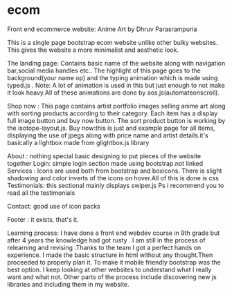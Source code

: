 # ecom
Front end ecommerce website: Anime Art by Dhruv Parasrampuria

This is a single page bootstrap ecom website unlike other bulky websites.
This gives the website a more minimalist and aesthetic look.

The landing page: Contains basic name of the website along with navigation bar,social media handles etc..
The highlight of this page goes to the background(your name op) and the typing animation which is made using typed.js . 
Note: A lot of animation is used in this but just enough to not make it look heavy.All of these animations are done by aos.js(automateonscroll).

Shop now : This page contains artist portfolio images selling anime art along with sorting products according to their category. Each item has a display full image button and buy now button.  The sort product button is working by the isotope-layout.js.
	Buy now:this is just and example page for all items, displaying the use of jpegs along with price name and artist details.it's basically a lightbox made from glightbox.js library

About : nothing special basic designing to put pieces of the website together
Login:  simple login section made using bootstrap.not linked
Services : Icons are used both from bootstrap and boxicons. There is slight shadowing and color inverts of the icons on hover.All of this is done is css
Testimonials: this sectional mainly displays swiper.js 
Ps i recommend you to read all the testimonials

Contact: good use of icon packs

Footer : it exists, that's it.

Learning process: I have done a front end webdev course in 9th grade but after 4 years the knowledge had got rusty . I am still in the process of relearning and revising .Thanks to the team I got a perfect hands on experience.
I made the basic structure in html without any thought.Then proceeded to properly plan it. To make it mobile friendly bootstrap was the best option.
I keep looking at other websites to understand what I really want and what not. Other parts of the process include discovering new js libraries and including them in my website.
